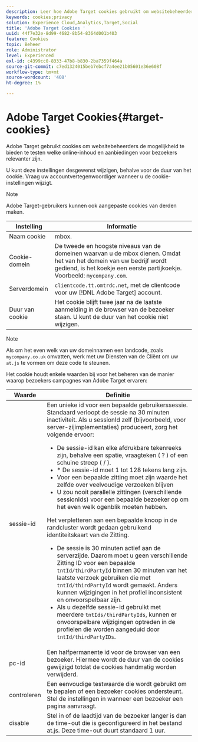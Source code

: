 ```yaml
---
description: Leer hoe Adobe Target cookies gebruikt om websitebeheerders de mogelijkheid te bieden te testen welke online inhoud en aanbiedingen voor bezoekers relevanter zijn.
keywords: cookies;privacy
solution: Experience Cloud,Analytics,Target,Social
title: 'Adobe Target Cookies '
uuid: 44f7e32e-8d99-4682-8b54-8364d001b403
feature: Cookies
topic: Beheer
role: Administrator
level: Experienced
exl-id: c4399cc0-8333-47b8-b830-2ba7359f464a
source-git-commit: c7ed1324015beb7ebcf7a4ee21b05601e36e608f
workflow-type: tm+mt
source-wordcount: '408'
ht-degree: 1%

---
```


# Adobe Target Cookies{#target-cookies}

Adobe Target gebruikt cookies om websitebeheerders de mogelijkheid te bieden te testen welke online-inhoud en aanbiedingen voor bezoekers relevanter zijn.

U kunt deze instellingen desgewenst wijzigen, behalve voor de duur van het cookie. Vraag uw accountvertegenwoordiger wanneer u de cookie-instellingen wijzigt.

>[!NOTE]
>
>Adobe Target-gebruikers kunnen ook aangepaste cookies van derden maken.

| Instelling | Informatie |
| --- | --- |
| Naam cookie | mbox. |
| Cookie-domein | De tweede en hoogste niveaus van de domeinen waarvan u de mbox dienen. Omdat het van het domein van uw bedrijf wordt gediend, is het koekje een eerste partijkoekje. Voorbeeld: `mycompany.com`. |
| Serverdomein | `clientcode.tt.omtrdc.net`, met de clientcode voor uw  [!DNL Adobe Target] account. |
| Duur van cookie | Het cookie blijft twee jaar na de laatste aanmelding in de browser van de bezoeker staan. U kunt de duur van het cookie niet wijzigen. |

>[!NOTE]
>
>Als om het even welk van uw domeinnamen een landcode, zoals `mycompany.co.uk` omvatten, werk met uw Diensten van de Cliënt om uw `at.js` te vormen om deze code te steunen.

Het cookie houdt enkele waarden bij voor het beheren van de manier waarop bezoekers campagnes van Adobe Target ervaren:

| Waarde | Definitie |
| --- | --- |
| sessie-id | Een unieke id voor een bepaalde gebruikerssessie. Standaard verloopt de sessie na 30 minuten inactiviteit. Als u sessionId zelf (bijvoorbeeld, voor server-zijimplementaties) produceert, zorg het volgende ervoor:<ul><li>De sessie-id kan elke afdrukbare tekenreeks zijn, behalve een spatie, vraagteken ( ? ) of een schuine streep ( / ).</li><li>* De sessie-id moet 1 tot 128 tekens lang zijn.</li><li>Voor een bepaalde zitting moet zijn waarde het zelfde over veelvoudige verzoeken blijven</li><li>U zou nooit parallelle zittingen (verschillende sessionIds) voor een bepaalde bezoeker op om het even welk ogenblik moeten hebben.</li></ul>Het verpletteren aan een bepaalde knoop in de randcluster wordt gedaan gebruikend identiteitskaart van de Zitting.<ul><li>De sessie is 30 minuten actief aan de serverzijde. Daarom moet u geen verschillende Zitting ID voor een bepaalde `tntId/thirdPartyId` binnen 30 minuten van het laatste verzoek gebruiken die met `tntId/thirdPartyId` wordt gemaakt. Anders kunnen wijzigingen in het profiel inconsistent en onvoorspelbaar zijn.</li><li>Als u dezelfde sessie-id gebruikt met meerdere `tntIds/thirdPartyIds`, kunnen er onvoorspelbare wijzigingen optreden in de profielen die worden aangeduid door `tntId/thirdPartyIDs`.</li></ul> |
| pc-id | Een halfpermanente id voor de browser van een bezoeker. Hiermee wordt de duur van de cookies gewijzigd totdat de cookies handmatig worden verwijderd. |
| controleren | Een eenvoudige testwaarde die wordt gebruikt om te bepalen of een bezoeker cookies ondersteunt. Stel de instellingen in wanneer een bezoeker een pagina aanvraagt. |
| disable | Stel in of de laadtijd van de bezoeker langer is dan de time-out die is geconfigureerd in het bestand at.js. Deze time-out duurt standaard 1 uur. |

